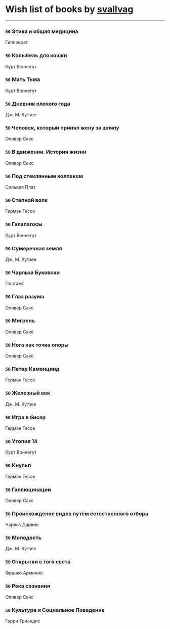 # Wish list of books by [svallvag](http://vk.com/id553243325)
---

### `50` Этика и общая медицина
Гиппократ

### `50` Колыбель для кошки
Курт Воннегут

### `50` Мать Тьма
Курт Воннегут

### `50` Дневник плохого года
Дж. М. Кутзее

### `50` Человек, который принял жену за шляпу
Оливер Сакс

### `50` В движении. История жизни
Оливер Сакс

### `50` Под стеклянным колпаком
Сильвия Плат

### `50` Степной волк
Герман Гессе

### `50` Галапагосы
Курт Воннегут

### `50` Сумеречная земля
Дж. М. Кутзее

### `50` Чарльза Буковски
Почтамт

### `50` Глаз разума
Оливер Сакс

### `50` Мигрень
Оливер Сакс

### `50` Нога как точка опоры
Оливер Сакс

### `50` Петер Каменцинд
Герман Гессе

### `50` Железный век
Дж. М. Кутзее

### `50` Игра в бисер
Герман Гессе

### `50` Утопия 14
Курт Воннегут

### `50` Кнульп
Герман Гессе

### `50` Галлюцинации
Оливер Сакс

### `50` Происхождение видов путём естественного отбора
Чарльз Дарвин

### `50` Молодость
Дж. М. Кутзее

### `50` Открытки с того света
Франко Арминио

### `50` Река сознания
Оливер Сакс

### `50` Культура и Социальное Поведение
Гарри Триандис

